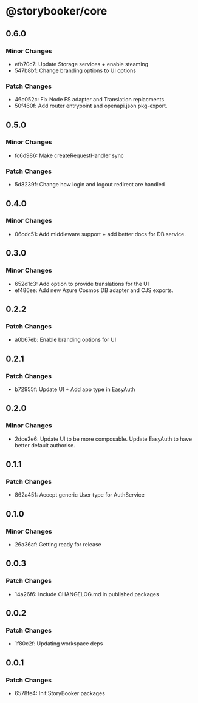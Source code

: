 # @storybooker/core

## 0.6.0

### Minor Changes

- efb70c7: Update Storage services + enable steaming
- 547b8bf: Change branding options to UI options

### Patch Changes

- 46c052c: Fix Node FS adapter and Translation replacments
- 50f460f: Add router entrypoint and openapi.json pkg-export.

## 0.5.0

### Minor Changes

- fc6d986: Make createRequestHandler sync

### Patch Changes

- 5d8239f: Change how login and logout redirect are handled

## 0.4.0

### Minor Changes

- 06cdc51: Add middleware support + add better docs for DB service.

## 0.3.0

### Minor Changes

- 652d1c3: Add option to provide translations for the UI
- ef486ee: Add new Azure Cosmos DB adapter and CJS exports.

## 0.2.2

### Patch Changes

- a0b67eb: Enable branding options for UI

## 0.2.1

### Patch Changes

- b72955f: Update UI + Add app type in EasyAuth

## 0.2.0

### Minor Changes

- 2dce2e6: Update UI to be more composable. Update EasyAuth to have better default authorise.

## 0.1.1

### Patch Changes

- 862a451: Accept generic User type for AuthService

## 0.1.0

### Minor Changes

- 26a36af: Getting ready for release

## 0.0.3

### Patch Changes

- 14a26f6: Include CHANGELOG.md in published packages

## 0.0.2

### Patch Changes

- 1f80c2f: Updating workspace deps

## 0.0.1

### Patch Changes

- 6578fe4: Init StoryBooker packages
